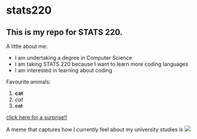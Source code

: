 # stats220

## This is my repo for STATS 220. 

A little about me:

- I am undertaking a degree in Computer Science
- I am taking STATS 220 because I want to learn more coding languages
- I am interested in learning about coding

Favourite animals:
1. **cat**
2. *cat*
3. ~~cat~~

[click here for a surprise!!](https://static.wikia.nocookie.net/silly-cat/images/9/95/Billy.png/revision/latest?cb=20231010114915)


A meme that captures how I currently feel about my university studies is ![](https://media.tenor.com/3FXd1BjFRTsAAAAM/deez.gif)
